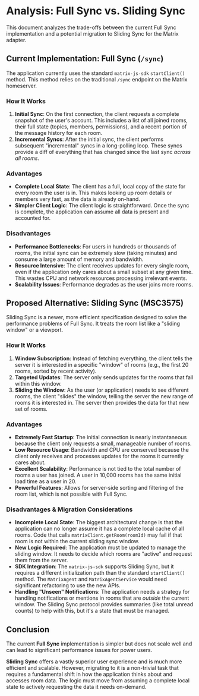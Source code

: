 # Analysis: Full Sync vs. Sliding Sync

This document analyzes the trade-offs between the current Full Sync implementation and a potential migration to Sliding Sync for the Matrix adapter.

## Current Implementation: Full Sync (`/sync`)

The application currently uses the standard `matrix-js-sdk` `startClient()` method. This method relies on the traditional `/sync` endpoint on the Matrix homeserver.

### How It Works

1.  **Initial Sync**: On the first connection, the client requests a complete snapshot of the user's account. This includes a list of all joined rooms, their full state (topics, members, permissions), and a recent portion of the message history for each room.
2.  **Incremental Syncs**: After the initial sync, the client performs subsequent "incremental" syncs in a long-polling loop. These syncs provide a diff of everything that has changed since the last sync *across all rooms*.

### Advantages

*   **Complete Local State**: The client has a full, local copy of the state for every room the user is in. This makes looking up room details or members very fast, as the data is already on-hand.
*   **Simpler Client Logic**: The client logic is straightforward. Once the sync is complete, the application can assume all data is present and accounted for.

### Disadvantages

*   **Performance Bottlenecks**: For users in hundreds or thousands of rooms, the initial sync can be extremely slow (taking minutes) and consume a large amount of memory and bandwidth.
*   **Resource Intensive**: The client receives updates for every single room, even if the application only cares about a small subset at any given time. This wastes CPU and network resources processing irrelevant events.
*   **Scalability Issues**: Performance degrades as the user joins more rooms.

## Proposed Alternative: Sliding Sync (MSC3575)

Sliding Sync is a newer, more efficient specification designed to solve the performance problems of Full Sync. It treats the room list like a "sliding window" or a viewport.

### How It Works

1.  **Window Subscription**: Instead of fetching everything, the client tells the server it is interested in a specific "window" of rooms (e.g., the first 20 rooms, sorted by recent activity).
2.  **Targeted Updates**: The server only sends updates for the rooms that fall within this window.
3.  **Sliding the Window**: As the user (or application) needs to see different rooms, the client "slides" the window, telling the server the new range of rooms it is interested in. The server then provides the data for that new set of rooms.

### Advantages

*   **Extremely Fast Startup**: The initial connection is nearly instantaneous because the client only requests a small, manageable number of rooms.
*   **Low Resource Usage**: Bandwidth and CPU are conserved because the client only receives and processes updates for the rooms it currently cares about.
*   **Excellent Scalability**: Performance is not tied to the total number of rooms a user has joined. A user in 10,000 rooms has the same initial load time as a user in 20.
*   **Powerful Features**: Allows for server-side sorting and filtering of the room list, which is not possible with Full Sync.

### Disadvantages & Migration Considerations

*   **Incomplete Local State**: The biggest architectural change is that the application can no longer assume it has a complete local cache of all rooms. Code that calls `matrixClient.getRoom(roomId)` may fail if that room is not within the current sliding sync window.
*   **New Logic Required**: The application must be updated to manage the sliding window. It needs to decide which rooms are "active" and request them from the server.
*   **SDK Integration**: The `matrix-js-sdk` supports Sliding Sync, but it requires a different initialization path than the standard `startClient()` method. The `MatrixAgent` and `MatrixAgentService` would need significant refactoring to use the new APIs.
*   **Handling "Unseen" Notifications**: The application needs a strategy for handling notifications or mentions in rooms that are *outside* the current window. The Sliding Sync protocol provides summaries (like total unread counts) to help with this, but it's a state that must be managed.

## Conclusion

The current **Full Sync** implementation is simpler but does not scale well and can lead to significant performance issues for power users.

**Sliding Sync** offers a vastly superior user experience and is much more efficient and scalable. However, migrating to it is a non-trivial task that requires a fundamental shift in how the application thinks about and accesses room data. The logic must move from assuming a complete local state to actively requesting the data it needs on-demand.
